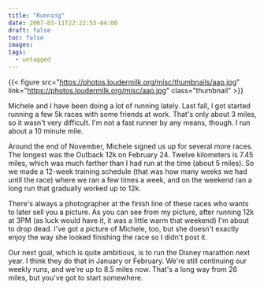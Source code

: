 ```yaml
---
title: "Running"
date: 2007-03-11T22:22:53-04:00
draft: false
toc: false
images:
tags:
  - untagged
---
```

{{< figure src="https://photos.loudermilk.org/misc/thumbnails/aap.jpg"
           link="https://photos.loudermilk.org/misc/aap.jpg" class="thumbnail" >}}

Michele and I have been doing a lot of running lately. Last fall, I got started running a few 5k races with some friends at work. That's only about 3 miles, so it wasn't very difficult. I'm not a fast runner by any means, though. I run about a 10 minute mile.



Around the end of November, Michele signed us up for several more races. The longest was the Outback 12k on February 24. Twelve kilometers is 7.45 miles, which was much farther than I had run at the time (about 5 miles). So we made a 12-week training schedule (that was how many weeks we had until the race) where we ran a few times a week, and on the weekend ran a long run that gradually worked up to 12k.



There's always a photographer at the finish line of these races who wants to later sell you a picture. As you can see from my picture, after running 12k at 3PM (as luck would have it, it was a little warm that weekend) I'm about to drop dead. I've got a picture of Michele, too, but she doesn't exactly enjoy the way she looked finishing the race so I didn't post it.



Our next goal, which is quite ambitious, is to run the Disney marathon next year. I think they do that in January or February. We're still continuing our weekly runs, and we're up to 8.5 miles now. That's a long way from 26 miles, but you've got to start somewhere.


